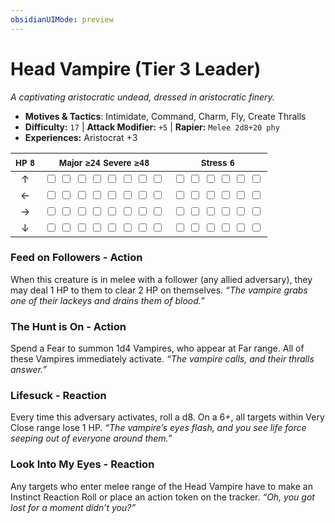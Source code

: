 ```yaml
---
obsidianUIMode: preview
---
```

# Head Vampire (Tier 3 Leader)

*A captivating aristocratic undead, dressed in aristocratic finery.*

- **Motives & Tactics**: Intimidate, Command, Charm, Fly, Create Thralls
- **Difficulty:** `17` | **Attack Modifier:** `+5` | **Rapier:** `Melee 2d8+20 phy`
- **Experiences:** Aristocrat +3

| <small>HP</small> `8` | <small>Major</small> `≥24` <small>Severe</small> `≥48` | <small>Stress</small> `6` |
|:-:|:-:|:-:|
| ↑ |  <input type="checkbox" unchecked id="d1278214"> <input type="checkbox" unchecked id="fa0885b2"> <input type="checkbox" unchecked id="6498966d"> <input type="checkbox" unchecked id="1a3e2860"> <input type="checkbox" unchecked id="d478181b"> <input type="checkbox" unchecked id="d38a84c9"> <input type="checkbox" unchecked id="49183fcc"> <input type="checkbox" unchecked id="16922ab0"> |  <input type="checkbox" unchecked id="98453ab8"> <input type="checkbox" unchecked id="0305b445"> <input type="checkbox" unchecked id="f5f9b7a2"> <input type="checkbox" unchecked id="1766eaab"> <input type="checkbox" unchecked id="94a3b107"> <input type="checkbox" unchecked id="dd4497b2"> |
| ← |  <input type="checkbox" unchecked id="c1bb60eb"> <input type="checkbox" unchecked id="71f1fcbe"> <input type="checkbox" unchecked id="99da3d7e"> <input type="checkbox" unchecked id="ae8df5ad"> <input type="checkbox" unchecked id="28d0d207"> <input type="checkbox" unchecked id="8ce17ed3"> <input type="checkbox" unchecked id="bfd2f38c"> <input type="checkbox" unchecked id="12552872"> |  <input type="checkbox" unchecked id="b64e9e5a"> <input type="checkbox" unchecked id="aab30d60"> <input type="checkbox" unchecked id="66711982"> <input type="checkbox" unchecked id="26b0463d"> <input type="checkbox" unchecked id="fdf066c6"> <input type="checkbox" unchecked id="017b52b9"> |
| → |  <input type="checkbox" unchecked id="45394a9a"> <input type="checkbox" unchecked id="687bf9da"> <input type="checkbox" unchecked id="d93f6905"> <input type="checkbox" unchecked id="126ccf7c"> <input type="checkbox" unchecked id="0a855c32"> <input type="checkbox" unchecked id="7a93e0e4"> <input type="checkbox" unchecked id="7bdafe20"> <input type="checkbox" unchecked id="02be7b56"> |  <input type="checkbox" unchecked id="63afdabd"> <input type="checkbox" unchecked id="d40db353"> <input type="checkbox" unchecked id="313ff72a"> <input type="checkbox" unchecked id="55bf1972"> <input type="checkbox" unchecked id="3b7d0241"> <input type="checkbox" unchecked id="c04e625f"> |
| ↓ |  <input type="checkbox" unchecked id="1f67b520"> <input type="checkbox" unchecked id="29e69ca2"> <input type="checkbox" unchecked id="dd8cc983"> <input type="checkbox" unchecked id="82648136"> <input type="checkbox" unchecked id="2f7d719c"> <input type="checkbox" unchecked id="32531b47"> <input type="checkbox" unchecked id="96229186"> <input type="checkbox" unchecked id="bf948201"> |  <input type="checkbox" unchecked id="b8742935"> <input type="checkbox" unchecked id="9198ff0c"> <input type="checkbox" unchecked id="d46961cd"> <input type="checkbox" unchecked id="c8f6cab4"> <input type="checkbox" unchecked id="3dfe26e6"> <input type="checkbox" unchecked id="e83c1752"> |

### Feed on Followers - Action

When this creature is in melee with a follower (any allied adversary), they may deal 1 HP to them to clear 2 HP on themselves. *“The vampire grabs one of their lackeys and drains them of blood.”*

### The Hunt is On - Action

Spend a Fear to summon 1d4 Vampires, who appear at Far range. All of these Vampires immediately activate. *“The vampire calls, and their thralls answer.”*

### Lifesuck - Reaction

Every time this adversary activates, roll a d8. On a 6+, all targets within Very Close range lose 1 HP. *“The vampire’s eyes flash, and you see life force seeping out of everyone around them.”*

### Look Into My Eyes - Reaction

Any targets who enter melee range of the Head Vampire have to make an Instinct Reaction Roll or place an action token on the tracker. *“Oh, you got lost for a moment didn’t you?”*